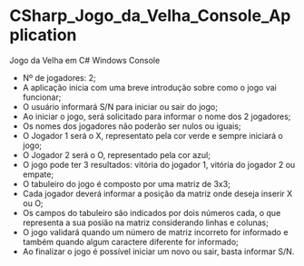 # CSharp_Jogo_da_Velha_Console_Application

Jogo da Velha em C# Windows Console

- Nº de jogadores: 2;
- A aplicação inicia com uma breve introdução sobre como o jogo vai funcionar;
- O usuário informará S/N para iniciar ou sair do jogo;
- Ao iniciar o jogo, será solicitado para informar o nome dos 2 jogadores;
- Os nomes dos jogadores não poderão ser nulos ou iguais;
- O Jogador 1 será o X, representato pela cor verde e sempre iniciará o jogo;
- O Jogador 2 será o O, representado pela cor azul;
- O jogo pode ter 3 resultados: vitória do jogador 1, vitória do jogador 2 ou empate;
- O tabuleiro do jogo é composto por uma matriz de 3x3;
- Cada jogador deverá informar a posição da matriz onde deseja inserir X ou O;
- Os campos do tabuleiro são indicados por dois números cada, o que representa a sua posião na matriz considerando linhas e colunas;
- O jogo validará quando um número de matriz incorreto for informado e também quando algum caractere diferente for informado;
- Ao finalizar o jogo é possível iniciar um novo ou sair, basta informar S/N.